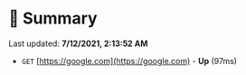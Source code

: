 # 📖 Summary
Last updated: **7/12/2021, 2:13:52 AM**

- `GET` [https://google.com](https://google.com) - **Up** (97ms)
